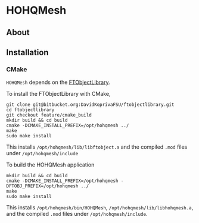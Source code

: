 # HOHQMesh

## About

## Installation

### CMake
`HOHQMesh` depends on the [FTObjectLibrary](https://bitbucket.org/DavidKoprivaFSU/ftobjectlibrary).

To install the FTObjectLibrary with CMake,
```
git clone git@bitbucket.org:DavidKoprivaFSU/ftobjectlibrary.git
cd ftobjectlibrary
git checkout feature/cmake_build
mkdir build && cd build
cmake -DCMAKE_INSTALL_PREFIX=/opt/hohqmesh ../
make
sudo make install
```
This installs `/opt/hohqmesh/lib/libftobject.a` and the compiled `.mod` files under `/opt/hohqmesh/include`  

To build the HOHQMesh application
```
mkdir build && cd build
cmake -DCMAKE_INSTALL_PREFIX=/opt/hohqmesh -DFTOBJ_PREFIX=/opt/hohqmesh ../
make
sudo make install
```
This installs `/opt/hohqmesh/bin/HOHQMesh`, `/opt/hohqmesh/lib/libhohqmesh.a`, and the compiled `.mod` files under `/opt/hohqmesh/include`. 


